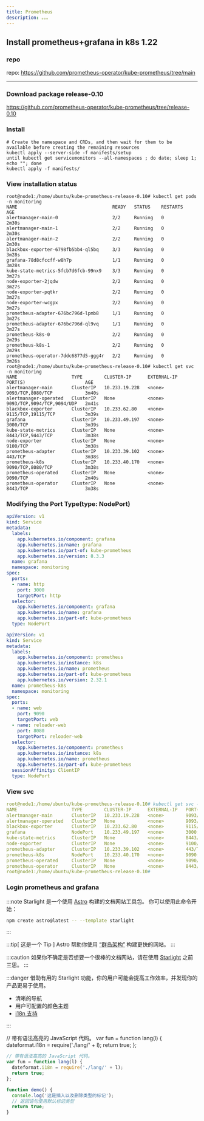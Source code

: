 ```yaml
---
title: Prometheus
description: 。。。
---
```

##  Install prometheus+grafana in k8s 1.22
### repo
repo: https://github.com/prometheus-operator/kube-prometheus/tree/main

----

### Download package release-0.10
https://github.com/prometheus-operator/kube-prometheus/tree/release-0.10

### Install 
```shell
# Create the namespace and CRDs, and then wait for them to be available before creating the remaining resources
kubectl apply --server-side -f manifests/setup
until kubectl get servicemonitors --all-namespaces ; do date; sleep 1; echo ""; done
kubectl apply -f manifests/
```

### View installation status
```shell
root@node1:/home/ubuntu/kube-prometheus-release-0.10# kubectl get pods -n monitoring
NAME                                   READY   STATUS    RESTARTS   AGE
alertmanager-main-0                    2/2     Running   0          2m30s
alertmanager-main-1                    2/2     Running   0          2m30s
alertmanager-main-2                    2/2     Running   0          2m30s
blackbox-exporter-6798fb5bb4-ql5bq     3/3     Running   0          3m28s
grafana-78d8cfccff-w8h7p               1/1     Running   0          3m28s
kube-state-metrics-5fcb7d6fcb-99nx9    3/3     Running   0          3m27s
node-exporter-2jqdw                    2/2     Running   0          3m27s
node-exporter-pqtkr                    2/2     Running   0          3m27s
node-exporter-wcgpx                    2/2     Running   0          3m27s
prometheus-adapter-676bc796d-lpmb8     1/1     Running   0          3m27s
prometheus-adapter-676bc796d-ql9vq     1/1     Running   0          3m27s
prometheus-k8s-0                       2/2     Running   0          2m29s
prometheus-k8s-1                       2/2     Running   0          2m29s
prometheus-operator-7ddc6877d5-ggg4r   2/2     Running   0          3m26s
root@node1:/home/ubuntu/kube-prometheus-release-0.10# kubectl get svc -n monitoring
NAME                    TYPE        CLUSTER-IP      EXTERNAL-IP   PORT(S)                      AGE
alertmanager-main       ClusterIP   10.233.19.228   <none>        9093/TCP,8080/TCP            3m40s
alertmanager-operated   ClusterIP   None            <none>        9093/TCP,9094/TCP,9094/UDP   2m41s
blackbox-exporter       ClusterIP   10.233.62.80    <none>        9115/TCP,19115/TCP           3m39s
grafana                 ClusterIP   10.233.49.197   <none>        3000/TCP                     3m39s
kube-state-metrics      ClusterIP   None            <none>        8443/TCP,9443/TCP            3m38s
node-exporter           ClusterIP   None            <none>        9100/TCP                     3m38s
prometheus-adapter      ClusterIP   10.233.39.102   <none>        443/TCP                      3m38s
prometheus-k8s          ClusterIP   10.233.40.170   <none>        9090/TCP,8080/TCP            3m38s
prometheus-operated     ClusterIP   None            <none>        9090/TCP                     2m40s
prometheus-operator     ClusterIP   None            <none>        8443/TCP                     3m38s
```
### Modifying the Port Type(type: NodePort)
```yaml
apiVersion: v1
kind: Service
metadata:
  labels:
    app.kubernetes.io/component: grafana
    app.kubernetes.io/name: grafana
    app.kubernetes.io/part-of: kube-prometheus
    app.kubernetes.io/version: 8.3.3
  name: grafana
  namespace: monitoring
spec:
  ports:
  - name: http
    port: 3000
    targetPort: http
  selector:
    app.kubernetes.io/component: grafana
    app.kubernetes.io/name: grafana
    app.kubernetes.io/part-of: kube-prometheus
  type: NodePort
```
```yaml
apiVersion: v1
kind: Service
metadata:
  labels:
    app.kubernetes.io/component: prometheus
    app.kubernetes.io/instance: k8s
    app.kubernetes.io/name: prometheus
    app.kubernetes.io/part-of: kube-prometheus
    app.kubernetes.io/version: 2.32.1
  name: prometheus-k8s
  namespace: monitoring
spec:
  ports:
  - name: web
    port: 9090
    targetPort: web
  - name: reloader-web
    port: 8080
    targetPort: reloader-web
  selector:
    app.kubernetes.io/component: prometheus
    app.kubernetes.io/instance: k8s
    app.kubernetes.io/name: prometheus
    app.kubernetes.io/part-of: kube-prometheus
  sessionAffinity: ClientIP
  type: NodePort
```
### View svc 
```yaml
root@node1:/home/ubuntu/kube-prometheus-release-0.10# kubectl get svc -n monitoring
NAME                    TYPE        CLUSTER-IP      EXTERNAL-IP   PORT(S)                         AGE
alertmanager-main       ClusterIP   10.233.19.228   <none>        9093/TCP,8080/TCP               40m
alertmanager-operated   ClusterIP   None            <none>        9093/TCP,9094/TCP,9094/UDP      39m
blackbox-exporter       ClusterIP   10.233.62.80    <none>        9115/TCP,19115/TCP              40m
grafana                 NodePort    10.233.49.197   <none>        3000:30610/TCP                  40m
kube-state-metrics      ClusterIP   None            <none>        8443/TCP,9443/TCP               40m
node-exporter           ClusterIP   None            <none>        9100/TCP                        40m
prometheus-adapter      ClusterIP   10.233.39.102   <none>        443/TCP                         40m
prometheus-k8s          NodePort    10.233.40.170   <none>        9090:30025/TCP,8080:31961/TCP   40m
prometheus-operated     ClusterIP   None            <none>        9090/TCP                        39m
prometheus-operator     ClusterIP   None            <none>        8443/TCP                        40m
root@node1:/home/ubuntu/kube-prometheus-release-0.10#

```
### Login prometheus and grafana

:::note
Starlight 是一个使用 [Astro](https://astro.build/) 构建的文档网站工具包。 你可以使用此命令开始：

```sh
npm create astro@latest -- --template starlight
```

:::

:::tip[ 这是一个 Tip ]
Astro 帮助你使用 [“群岛架构”](https://docs.astro.build/zh-cn/concepts/islands/) 构建更快的网站。
:::

:::caution
如果你不确定是否想要一个很棒的文档网站，请在使用 [Starlight](/zh-cn/) 之前三思。
:::

:::danger
借助有用的 Starlight 功能，你的用户可能会提高工作效率，并发现你的产品更易于使用。

- 清晰的导航
- 用户可配置的颜色主题
- [i18n 支持](/zh-cn/guides/i18n/)

:::

// 带有语法高亮的 JavaScript 代码。
var fun = function lang(l) {
  dateformat.i18n = require('./lang/' + l);
  return true;
};

```js
// 带有语法高亮的 JavaScript 代码。
var fun = function lang(l) {
  dateformat.i18n = require('./lang/' + l);
  return true;
};
```

  ```js "return true;" ins="插入" del="删除"
  function demo() {
    console.log('这是插入以及删除类型的标记');
    // 返回语句使用默认标记类型
    return true;
  }
  ```